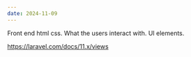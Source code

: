 ```yaml
---
date: 2024-11-09
---
```

Front end html css. What the users interact with. UI elements.

https://laravel.com/docs/11.x/views
